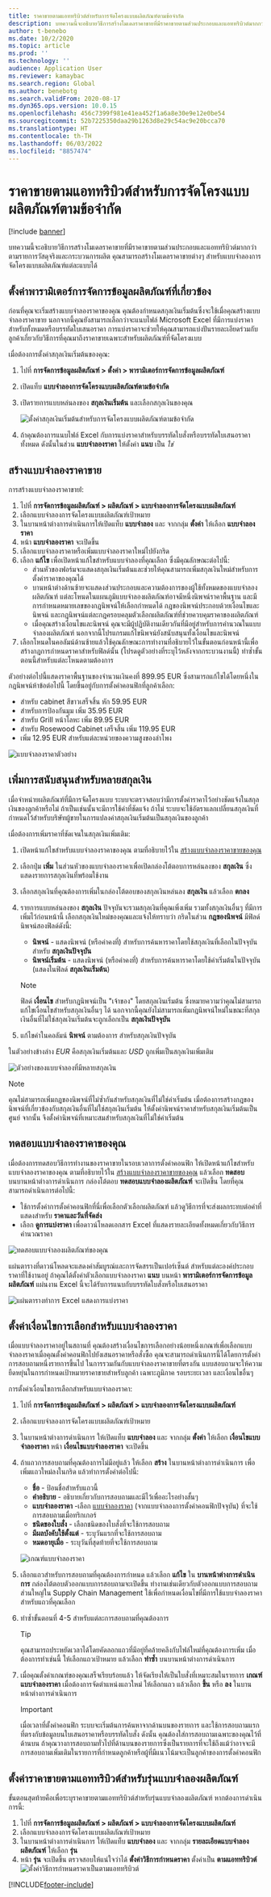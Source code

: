 ```yaml
---
title: ราคาขายตามแอททริบิวต์สำหรับการจัดโครงแบบผลิตภัณฑ์ตามข้อจำกัด
description: บทความนี้จะอธิบายวิธีการสร้างโมเดลราคาขายที่มีราคาขายตามส่วนประกอบและแอททริบิวต์มากกว่าตามรายการวัสดุจริงและกระบวนการผลิต
author: t-benebo
ms.date: 10/2/2020
ms.topic: article
ms.prod: ''
ms.technology: ''
audience: Application User
ms.reviewer: kamaybac
ms.search.region: Global
ms.author: benebotg
ms.search.validFrom: 2020-08-17
ms.dyn365.ops.version: 10.0.15
ms.openlocfilehash: 456c7399f981e41ea452f1a6a8e30e9e12e0be54
ms.sourcegitcommit: 52b7225350daa29b1263d8e29c54ac9e20bcca70
ms.translationtype: HT
ms.contentlocale: th-TH
ms.lasthandoff: 06/03/2022
ms.locfileid: "8857474"
---
```

# <a name="attribute-based-sales-prices-for-constraint-based-product-configuration"></a>ราคาขายตามแอททริบิวต์สำหรับการจัดโครงแบบผลิตภัณฑ์ตามข้อจำกัด

[!include [banner](../includes/banner.md)]

บทความนี้จะอธิบายวิธีการสร้างโมเดลราคาขายที่มีราคาขายตามส่วนประกอบและแอททริบิวต์มากกว่าตามรายการวัสดุจริงและกระบวนการผลิต คุณสามารถสร้างโมเดลราคาขายต่างๆ สำหรับแบบจำลองการจัดโครงแบบผลิตภัณฑ์แต่ละแบบได้

## <a name="set-relevant-product-information-management-parameters"></a>ตั้งค่าพารามิเตอร์การจัดการข้อมูลผลิตภัณฑ์ที่เกี่ยวข้อง

ก่อนที่คุณจะเริ่มสร้างแบบจำลองราคาของคุณ คุณต้องกำหนดสกุลเงินเริ่มต้นซึ่งจะใช้เมื่อคุณสร้างแบบจำลองราคาขาย นอกจากนี้คุณยังสามารถเลือกว่าจะแนบไฟล์ Microsoft Excel ที่มีการแบ่งราคาสำหรับทั้งหมดหรือบรรทัดใบเสนอราคา การแบ่งราคาจะช่วยให้คุณสามารถแบ่งปันรายละเอียดร่วมกับลูกค้าเกี่ยวกับวิธีการที่คุณมาถึงราคาขายเฉพาะสำหรับผลิตภัณฑ์ที่จัดโครงแบบ

เมื่อต้องการตั้งค่าสกุลเงินเริ่มต้นของคุณ:

1. ไปที่  **การจัดการข้อมูลผลิตภัณฑ์ \> ตั้งค่า \> พารามิเตอร์การจัดการข้อมูลผลิตภัณฑ์**
1. เปิดแท็บ **แบบจำลองการจัดโครงแบบผลิตภัณฑ์ตามข้อจำกัด**
1. เปิดรายการแบบหล่นลงของ **สกุลเงินเริ่มต้น** และเลือกสกุลเงินของคุณ

    ![ตั้งค่าสกุลเงินเริ่มต้นสำหรับการจัดโครงแบบผลิตภัณฑ์ตามข้อจำกัด](media/prod-config-currency.png "ตั้งค่าสกุลเงินเริ่มต้นสำหรับการจัดโครงแบบผลิตภัณฑ์ตามข้อจำกัด")

1. ถ้าคุณต้องการแนบไฟล์ Excel กับการแบ่งราคาสำหรับบรรทัดใบสั่งหรือบรรทัดใบเสนอราคาทั้งหมด ดังนั้นในส่วน **แบบจำลองราคา** ให้ตั้งค่า **แนบ** เป็น *ใช่*

## <a name="build-your-sales-price-models"></a><a name="build-price-model"></a>สร้างแบบจำลองราคาขาย

การสร้างแบบจำลองราคาขายl:

1. ไปที่  **การจัดการข้อมูลผลิตภัณฑ์ \> ผลิตภัณฑ์ \> แบบจำลองการจัดโครงแบบผลิตภัณฑ์**
1. เลือกแบบจำลองการจัดโครงแบบผลิตภัณฑ์เป้าหมาย
1. ในบานหน้าต่างการดำเนินการให้เปิดแท็บ **แบบจำลอง** และ จากกลุ่ม **ตั้งค่า** ให้เลือก **แบบจำลองราคา**
1. หน้า **แบบจำลองราคา** จะเปิดขึ้น
1. เลือกแบบจำลองราคาหรือเพิ่มแบบจำลองราคาใหม่ไปยังกริด
1. เลือก **แก้ไข** เพื่อเปิดหน้าแก้ไขสำหรับแบบจำลองที่คุณเลือก ซึ่งมีคุณลักษณะต่อไปนี้:
    - ส่วนหัวของฟอร์มจะแสดงสกุลเงินเริ่มต้นและช่วยให้คุณสามารถเพิ่มสกุลเงินใหม่สำหรับการตั้งค่าราคาของคุณได้
    - บานหน้าต่างด้านซ้ายจะแสดงส่วนประกอบและความต้องการของผู้ใช้ทั้งหมดของแบบจำลองผลิตภัณฑ์ แต่ละโหนดในแผนภูมิแบบจำลองผลิตภัณฑ์อาจมีหนึ่งนิพจน์ราคาพื้นฐาน และมีการกำหนดหมายเลขของกฎนิพจน์ให้เลือกกำหนดได้ กฎของนิพจน์ประกอบด้วยเงื่อนไขและนิพจน์ และกฎนิพจน์แต่ละกฎครอบคลุมตัวเลือกผลิตภัณฑ์ที่ช่วยควบคุมราคาของผลิตภัณฑ์
    - เมื่อคุณสร้างเงื่อนไขและนิพจน์ คุณจะมีผู้ปฏิบัติงานเดียวกันที่มีอยู่สำหรับการคำนวณในแบบจำลองผลิตภัณฑ์ นอกจากนี้โปรแกรมแก้ไขนิพจน์ยังสนับสนุนทั้งเงื่อนไขและนิพจน์
1. เลือกโหนดในคอลัมน์ด้านซ้ายแล้วใช้คุณลักษณะการทำงานที่อธิบายไว้ในขั้นตอนก่อนหน้านี้เพื่อสร้างกฎการกำหนดราคาสำหรับฟิลด์นั้น (โปรดดูตัวอย่างที่ระบุไว้หลังจากกระบวนงานนี้) ทำซ้ำขั้นตอนนี้สำหรับแต่ละโหนดตามต้องการ

ตัวอย่างต่อไปนี้แสดงราคาพื้นฐานของจำนวนเงินคงที่ 899.95 EUR ซึ่งสามารถแก้ไขได้โดยหนึ่งในกฎนิพจน์ห้าข้อต่อไปนี้ โดยขึ้นอยู่กับการตั้งค่าคอนฟิกที่ลูกค้าเลือก:

- สำหรับ cabinet สีขาวเสร็จสิ้น หัก 59.95 EUR
- สำหรับการป้องกันมุม เพิ่ม 35.95 EUR
- สำหรับ Grill หน้าโลหะ เพิ่ม 89.95 EUR
- สำหรับ Rosewood Cabinet เสร็จสิ้น เพิ่ม 119.95 EUR
- เพิ่ม 12.95 EUR สำหรับแต่ละหน่วยของความสูงของลำโพง

![แบบจำลองราคาตัวอย่าง](media/prod-config-rules-example.png "แบบจำลองราคาตัวอย่าง")

## <a name="add-support-for-multiple-currencies"></a>เพิ่มการสนับสนุนสำหรับหลายสกุลเงิน

เมื่อจำหน่ายผลิตภัณฑ์ที่มีการจัดโครงแบบ ระบบจะตรวจสอบว่ามีการตั้งค่าราคาไว้อย่างชัดแจ้งในสกุลเงินของลูกค้าหรือไม่ ถ้าเป็นเช่นนั้นจะมีการใช้ค่าที่ชัดแจ้ง ถ้าไม่ ระบบจะใช้อัตราแลกเปลี่ยนสกุลเงินที่กำหนดไว้สำหรับบริษัทผู้ขายในการแปลงค่าสกุลเงินเริ่มต้นเป็นสกุลเงินของลูกค้า

เมื่อต้องการเพิ่มราคาที่ชัดเจนในสกุลเงินเพิ่มเติม:

1. เปิดหน้าแก้ไขสำหรับแบบจำลองราคาของคุณ ตามที่อธิบายไว้ใน [สร้างแบบจำลองราคาขายของคุณ](#build-price-model)
1. เลือกปุ่ม **เพิ่ม** ในส่วนหัวของแบบจำลองราคาเพื่อเปิดกล่องโต้ตอบการหล่นลงของ **สกุลเงิน** ซึ่งแสดงรายการสกุลเงินที่พร้อมใช้งาน
1. เลือกสกุลเงินที่คุณต้องการเพิ่มในกล่องโต้ตอบของสกุลเงินหล่นลง **สกุลเงิน** แล้วเลือก **ตกลง**
1. รายการแบบหล่นลงของ **สกุลเงิน** ปัจจุบันจะรวมสกุลเงินที่คุณเพิ่งเพิ่ม รวมทั้งสกุลเงินอื่นๆ ที่มีการเพิ่มไว้ก่อนหน้านี้ เลือกสกุลเงินใหม่ของคุณและแจ้งให้ทราบว่า กริดในส่วน **กฎของนิพจน์** มีฟิลด์นิพจน์สองฟิลด์ดังนี้:
    - **นิพจน์** - แสดงนิพจน์ (หรือค่าคงที่) สำหรับการค้นหาราคาโดยใช้สกุลเงินที่เลือกในปัจจุบันสำหรับ **สกุลเงินปัจจุบัน**
    - **นิพจน์เริ่มต้น** - แสดงนิพจน์ (หรือค่าคงที่) สำหรับการค้นหาราคาโดยใช้ค่าเริ่มต้นในปัจจุบัน (แสดงในฟิลด์ **สกุลเงินเริ่มต้น**)

    > [!NOTE]
    > ฟิลด์ **เงื่อนไข** สำหรับกฎนิพจน์เป็น "เจ้าของ" โดยสกุลเงินเริ่มต้น ซึ่งหมายความว่าคุณไม่สามารถแก้ไขเงื่อนไขสำหรับสกุลเงินอื่นๆ ได้ นอกจากนี้คุณยังไม่สามารถเพิ่มกฎนิพจน์ใหม่ในขณะที่สกุลเงินอื่นที่ไม่ใช่สกุลเงินเริ่มต้นจะถูกเลือกเป็น **สกุลเงินปัจจุบัน**
1. แก้ไขค่าในคอลัมน์ **นิพจน์** ตามต้องการ สำหรับสกุลเงินปัจจุบัน

ในตัวอย่างข้างล่าง _EUR_ คือสกุลเงินเริ่มต้นและ _USD_ ถูกเพิ่มเป็นสกุลเงินเพิ่มเติม

![ตัวอย่างของแบบจำลองที่มีหลายสกุลเงิน](media/prod-config-rules-currency-example.png "ตัวอย่างของแบบจำลองที่มีหลายสกุลเงิน")

> [!NOTE]
> คุณไม่สามารถเพิ่มกฎของนิพจน์ที่ไม่ซ้ำกันสำหรับสกุลเงินที่ไม่ใช่ค่าเริ่มต้น เมื่อต้องการสร้างกฎของนิพจน์ที่เกี่ยวข้องกับสกุลเงินอื่นที่ไม่ใช่สกุลเงินเริ่มต้น ให้ตั้งค่านิพจน์ราคาสำหรับสกุลเงินเริ่มต้นเป็นศูนย์ จากนั้น จึงตั้งค่านิพจน์ที่เหมาะสมสำหรับสกุลเงินที่ไม่ใช่ค่าเริ่มต้น

## <a name="test-your-price-model"></a>ทดสอบแบบจำลองราคาของคุณ

เมื่อต้องการทดสอบวิธีการทำงานของราคาขายในรอบเวลาการตั้งค่าคอนฟิก ให้เปิดหน้าแก้ไขสำหรับแบบจำลองราคาของคุณ ตามที่อธิบายไว้ใน [สร้างแบบจำลองราคาขายของคุณ](#build-price-model) แล้วเลือก  **ทดสอบ** บนบานหน้าต่างการดำเนินการ กล่องโต้ตอบ **ทดสอบแบบจำลองผลิตภัณฑ์** จะเปิดขึ้น โดยที่คุณสามารถดำเนินการต่อไปนี้:

- ใช้การตั้งค่าการตั้งค่าคอนฟิกที่นี่เพื่อเลือกตัวเลือกผลิตภัณฑ์ แล้วดูวิธีการที่จะส่งผลกระทบต่อค่าที่แสดงสำหรับ **ราคาและวันที่จัดส่ง**
- เลือก **ดูการแบ่งราคา** เพื่อดาวน์โหลดเอกสาร Excel ที่แสดงรายละเอียดทั้งหมดเกี่ยวกับวิธีการคำนวณราคา

![ทดสอบแบบจำลองผลิตภัณฑ์ของคุณ](media/prod-config-test.png "ทดสอบรุ่นผลิตภัณฑ์ของคุณ")

แผ่นตารางที่ดาวน์โหลดจะแสดงค่าสัมบูรณ์และการจัดสรรเป็นเปอร์เซ็นต์ สำหรับแต่ละองค์ประกอบราคาที่ใช้งานอยู่ ถ้าคุณได้ตั้งค่าตัวเลือกแบบจำลองราคา **แนบ** บนหน้า **พารามิเตอร์การจัดการข้อมูลผลิตภัณฑ์** แผ่นงาน Excel นี้จะได้รับการแนบกับบรรทัดใบสั่งหรือใบเสนอราคา

![แผ่นตารางทำการ Excel แสดงการแบ่งราคา](media/prod-config-excel-example.png "แผ่นตารางทำการ Excel แสดงการแบ่งราคา")

## <a name="set-up-selection-criteria-for-price-models"></a>ตั้งค่าเงื่อนไขการเลือกสำหรับแบบจำลองราคา

เมื่อแบบจำลองราคาอยู่ในสถานที่ คุณต้องสร้างเงื่อนไขการเลือกอย่างน้อยหนึ่งเกณฑ์เพื่อเลือกแบบจำลองราคาเมื่อคุณตั้งค่าคอนฟิกไปยังเสนอราคาหรือสั่งซื้อ คุณจะสามารถดำเนินการนี้ได้โดยการตั้งค่าการสอบถามหนึ่งรายการขึ้นไป ในการรวมกันกับแบบจำลองราคาขายที่ตรงกัน แบบสอบถามจะให้ความยืดหยุ่นในการกำหนดเป้าหมายราคาขายสำหรับลูกค้า เฉพาะภูมิภาค รอบระยะเวลา และเงื่อนไขอื่นๆ

การตั้งค่าเงื่อนไขการเลือกสำหรับแบบจำลองราคา:

1. ไปที่  **การจัดการข้อมูลผลิตภัณฑ์ \> ผลิตภัณฑ์ \> แบบจำลองการจัดโครงแบบผลิตภัณฑ์**
1. เลือกแบบจำลองการจัดโครงแบบผลิตภัณฑ์เป้าหมาย
1. ในบานหน้าต่างการดำเนินการ ให้เปิดแท็บ **แบบจำลอง** และ จากกลุ่ม **ตั้งค่า** ให้เลือก **เงื่อนไขแบบจำลองราคา** หน้า **เงื่อนไขแบบจำลองราคา** จะเปิดขึ้น
1. ถ้าแถวการสอบถามที่คุณต้องการไม่มีอยู่แล้ว ให้เลือก **สร้าง** ในบานหน้าต่างการดำเนินการ เพื่อเพิ่มแถวใหม่ลงในกริด แล้วทำการตั้งค่าต่อไปนี้:
    - **ชื่อ** - ป้อนชื่อสำหรับแถวนี้
    - **คำอธิบาย** - อธิบายเกี่ยวกับการสอบถามและมีไว้เพื่ออะไรอย่างสั้นๆ
    - **แบบจำลองราคา** -เลือก [แบบจำลองราคา](#build-price-model) (จากแบบจำลองการตั้งค่าคอนฟิกปัจจุบัน) ที่จะใช้การสอบถามเมื่อทริกเกอร์
    - **ชนิดของใบสั่ง** - เลือกชนิดของใบสั่งที่จะใช้การสอบถาม
    - **มีผลบังคับใช้ตั้งแต่** - ระบุวันแรกที่จะใช้การสอบถาม
    - **หมดอายุเมื่อ** - ระบุวันที่สุดท้ายที่จะใช้การสอบถาม

    ![เกณฑ์แบบจำลองราคา](media/prod-config-price-model-criteria.png "เกณฑ์โมเดลราคา")

1. เลือกแถวสำหรับการสอบถามที่คุณต้องการกำหนด แล้วเลือก **แก้ไข** ใน **บานหน้าต่างการดำเนินการ** กล่องโต้ตอบตัวออกแบบการสอบถามจะเปิดขึ้น ทำงานเช่นเดียวกับตัวออกแบบการสอบถามส่วนใหญ่ใน Supply Chain Management ใช้เพื่อกำหนดเงื่อนไขที่มีการใช้แบบจำลองราคาสำหรับแถวที่คุณเลือก

1. ทำซ้ำขั้นตอนที่ 4-5 สำหรับแต่ละการสอบถามที่คุณต้องการ
    > [!TIP]
    > คุณสามารถประหยัดเวลาได้โดยคัดลอกแถวที่มีอยู่ที่คล้ายคลึงกับไฟล์ใหม่ที่คุณต้องการเพิ่ม เมื่อต้องการทำเช่นนี้ ให้เลือกแถวเป้าหมาย แล้วเลือก **ทำซ้ำ** บนบานหน้าต่างการดำเนินการ

1. เมื่อคุณตั้งค่าเกณฑ์ของคุณเสร็จเรียบร้อยแล้ว ให้จัดเรียงให้เป็นใบสั่งที่เหมาะสมในรายการ **เกณฑ์แบบจำลองราคา** เมื่อต้องการจัดตำแหน่งแถวใหม่ ให้เลือกแถว แล้วเลือก **ขึ้น** หรือ **ลง** ในบานหน้าต่างการดำเนินการ

    > [!IMPORTANT]
    > เมื่อเวลาที่ตั้งค่าคอนฟิก ระบบจะเริ่มต้นการค้นหาจากด้านบนของรายการ และใช้การสอบถามแรกที่ตรงกับข้อมูลบนใบเสนอราคาหรือบรรทัดใบสั่ง ดังนั้น คุณต้องใส่การสอบถามเฉพาะของคุณไว้ที่ด้านบน ถ้าคุณวางการสอบถามทั่วไปที่ด้านบนของรายการซึ่งเป็นรายการที่จะใช้ถึงแม้ว่าอาจจะมีการสอบถามเพิ่มเติมในรายการที่กำหนดลูกค้าหรือผู้ที่มีแนวโน้มจะเป็นลูกค้าของการตั้งค่าคอนฟิก

## <a name="set-attribute-based-sales-prices-for-the-product-model-version"></a>ตั้งค่าราคาขายตามแอททริบิวต์สำหรับรุ่นแบบจำลองผลิตภัณฑ์

ขั้นตอนสุดท้ายคือเพื่อระบุราคาขายตามแอททริบิวต์สำหรับรุ่นแบบจำลองผลิตภัณฑ์ หากต้องการดำเนินการนี้:

1. ไปที่  **การจัดการข้อมูลผลิตภัณฑ์ \> ผลิตภัณฑ์ \> แบบจำลองการจัดโครงแบบผลิตภัณฑ์**
1. เลือกแบบจำลองการจัดโครงแบบผลิตภัณฑ์เป้าหมาย
1. ในบานหน้าต่างการดำเนินการ ให้เปิดแท็บ **แบบจำลอง** และ จากกลุ่ม **รายละเอียดแบบจำลองผลิตภัณฑ์** ให้เลือก **รุ่น**
1. หน้า **รุ่น** จะเปิดขึ้น ตรวจสอบให้แน่ใจว่าได้ **ตั้งค่าวิธีการกำหนดราคา** ตั้งค่าเป็น **ตามแอททริบิวต์**
    ![ตั้งค่าวิธีการกำหนดราคาเป็นตามแอททริบิวต์](media/prod-config-versions.png "ตั้งค่าวิธีการกำหนดราคาเป็นตามแอททริบิวต์")


[!INCLUDE[footer-include](../../includes/footer-banner.md)]